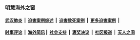 
### 明慧海外之窗

####  [武汉肺炎](indexes/365.md?t=06220001) &nbsp;|&nbsp;  [迫害案例综述](indexes/328.md?t=06220001) &nbsp;|&nbsp; [迫害致死案例](indexes/277.md?t=06220001)  &nbsp;|&nbsp; [更多迫害案例](indexes/81.md?t=06220001)  &nbsp;|&nbsp; 
####  [时事评论](indexes/19.md?t=06220001) &nbsp;|&nbsp; [海外简讯](indexes/245.md?t=06220001)&nbsp;|&nbsp;  [社会支持](indexes/140.md?t=06220001) &nbsp;|&nbsp; [褒奖决议](indexes/282.md?t=06220001) &nbsp;|&nbsp; [社区报道](indexes/91.md?t=06220001)  &nbsp;|&nbsp; [天人之间](indexes/78.md?t=06220001) 

